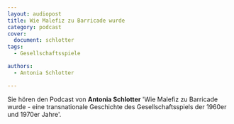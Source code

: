 ```yaml
---
layout: audiopost
title: Wie Malefiz zu Barricade wurde
category: podcast
cover:
  document: schlotter
tags:
  - Gesellschaftsspiele

authors:
  - Antonia Schlotter

---
```


Sie hören den Podcast von **Antonia Schlotter** 'Wie Malefiz zu Barricade wurde - eine transnationale Geschichte des Gesellschaftsspiels der 1960er und 1970er Jahre'.

<!-- more -->
